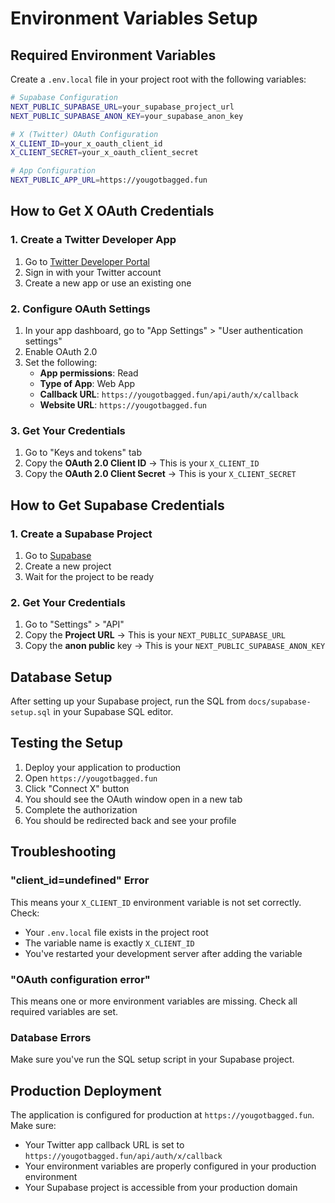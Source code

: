 # Environment Variables Setup

## Required Environment Variables

Create a `.env.local` file in your project root with the following variables:

```bash
# Supabase Configuration
NEXT_PUBLIC_SUPABASE_URL=your_supabase_project_url
NEXT_PUBLIC_SUPABASE_ANON_KEY=your_supabase_anon_key

# X (Twitter) OAuth Configuration
X_CLIENT_ID=your_x_oauth_client_id
X_CLIENT_SECRET=your_x_oauth_client_secret

# App Configuration
NEXT_PUBLIC_APP_URL=https://yougotbagged.fun
```

## How to Get X OAuth Credentials

### 1. Create a Twitter Developer App
1. Go to [Twitter Developer Portal](https://developer.twitter.com/)
2. Sign in with your Twitter account
3. Create a new app or use an existing one

### 2. Configure OAuth Settings
1. In your app dashboard, go to "App Settings" > "User authentication settings"
2. Enable OAuth 2.0
3. Set the following:
   - **App permissions**: Read
   - **Type of App**: Web App
   - **Callback URL**: `https://yougotbagged.fun/api/auth/x/callback`
   - **Website URL**: `https://yougotbagged.fun`

### 3. Get Your Credentials
1. Go to "Keys and tokens" tab
2. Copy the **OAuth 2.0 Client ID** → This is your `X_CLIENT_ID`
3. Copy the **OAuth 2.0 Client Secret** → This is your `X_CLIENT_SECRET`

## How to Get Supabase Credentials

### 1. Create a Supabase Project
1. Go to [Supabase](https://supabase.com/)
2. Create a new project
3. Wait for the project to be ready

### 2. Get Your Credentials
1. Go to "Settings" > "API"
2. Copy the **Project URL** → This is your `NEXT_PUBLIC_SUPABASE_URL`
3. Copy the **anon public** key → This is your `NEXT_PUBLIC_SUPABASE_ANON_KEY`

## Database Setup

After setting up your Supabase project, run the SQL from `docs/supabase-setup.sql` in your Supabase SQL editor.

## Testing the Setup

1. Deploy your application to production
2. Open `https://yougotbagged.fun`
3. Click "Connect X" button
4. You should see the OAuth window open in a new tab
5. Complete the authorization
6. You should be redirected back and see your profile

## Troubleshooting

### "client_id=undefined" Error
This means your `X_CLIENT_ID` environment variable is not set correctly. Check:
- Your `.env.local` file exists in the project root
- The variable name is exactly `X_CLIENT_ID`
- You've restarted your development server after adding the variable

### "OAuth configuration error"
This means one or more environment variables are missing. Check all required variables are set.

### Database Errors
Make sure you've run the SQL setup script in your Supabase project.

## Production Deployment

The application is configured for production at `https://yougotbagged.fun`. Make sure:
- Your Twitter app callback URL is set to `https://yougotbagged.fun/api/auth/x/callback`
- Your environment variables are properly configured in your production environment
- Your Supabase project is accessible from your production domain 